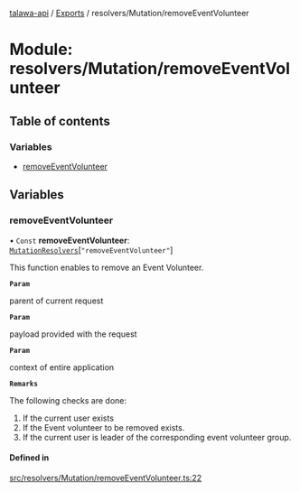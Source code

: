 [talawa-api](../README.md) / [Exports](../modules.md) / resolvers/Mutation/removeEventVolunteer

# Module: resolvers/Mutation/removeEventVolunteer

## Table of contents

### Variables

- [removeEventVolunteer](resolvers_Mutation_removeEventVolunteer.md#removeeventvolunteer)

## Variables

### removeEventVolunteer

• `Const` **removeEventVolunteer**: [`MutationResolvers`](types_generatedGraphQLTypes.md#mutationresolvers)[``"removeEventVolunteer"``]

This function enables to remove an Event Volunteer.

**`Param`**

parent of current request

**`Param`**

payload provided with the request

**`Param`**

context of entire application

**`Remarks`**

The following checks are done:
1. If the current user exists
2. If the Event volunteer to be removed exists.
3. If the current user is leader of the corresponding event volunteer group.

#### Defined in

[src/resolvers/Mutation/removeEventVolunteer.ts:22](https://github.com/PalisadoesFoundation/talawa-api/blob/e5f7a9d/src/resolvers/Mutation/removeEventVolunteer.ts#L22)
